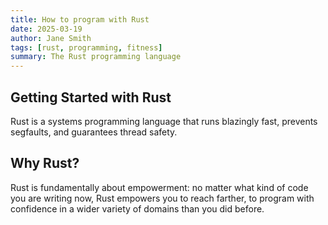 ```yaml
---
title: How to program with Rust
date: 2025-03-19
author: Jane Smith
tags: [rust, programming, fitness]
summary: The Rust programming language
---
```


## Getting Started with Rust

Rust is a systems programming language that runs blazingly fast, prevents segfaults, and guarantees thread safety.

## Why Rust?

Rust is fundamentally about empowerment: no matter what kind of code you are writing now, Rust empowers you to reach farther, to program with confidence in a wider variety of domains than you did before.
